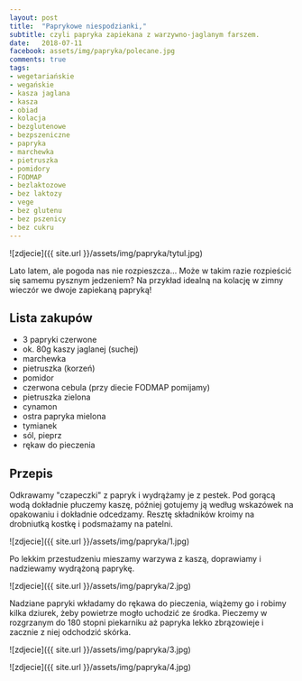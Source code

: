 ```yaml
---
layout: post
title:  "Paprykowe niespodzianki,"
subtitle: czyli papryka zapiekana z warzywno-jaglanym farszem.
date:   2018-07-11
facebook: assets/img/papryka/polecane.jpg
comments: true
tags:
- wegetariańskie
- wegańskie
- kasza jaglana
- kasza
- obiad
- kolacja
- bezglutenowe
- bezpszeniczne
- papryka
- marchewka
- pietruszka
- pomidory
- FODMAP
- bezlaktozowe
- bez laktozy
- vege
- bez glutenu
- bez pszenicy
- bez cukru
---
```


![zdjecie]({{ site.url }}/assets/img/papryka/tytul.jpg)

Lato latem, ale pogoda nas nie rozpieszcza... Może w takim razie rozpieścić się samemu pysznym jedzeniem? Na przykład idealną na kolację w zimny wieczór we dwoje zapiekaną papryką!

## Lista zakupów

* 3 papryki czerwone
* ok. 80g kaszy jaglanej (suchej)
* marchewka
* pietruszka (korzeń)
* pomidor
* czerwona cebula (przy diecie FODMAP pomijamy)
* pietruszka zielona
* cynamon
* ostra papryka mielona
* tymianek
* sól, pieprz
* rękaw do pieczenia

## Przepis

Odkrawamy "czapeczki" z papryk i wydrążamy je z pestek. Pod gorącą wodą dokładnie płuczemy kaszę, później gotujemy ją według wskazówek na opakowaniu i dokładnie odcedzamy. Resztę składników kroimy na drobniutką kostkę i podsmażamy na patelni. 

![zdjecie]({{ site.url }}/assets/img/papryka/1.jpg)


Po lekkim przestudzeniu mieszamy warzywa z kaszą, doprawiamy i nadziewamy wydrążoną paprykę. 

![zdjecie]({{ site.url }}/assets/img/papryka/2.jpg)


Nadziane papryki wkładamy do rękawa do pieczenia, wiążemy go i robimy kilka dziurek, żeby powietrze mogło uchodzić ze środka. Pieczemy w rozgrzanym do 180 stopni piekarniku aż papryka lekko zbrązowieje i zacznie z niej odchodzić skórka.


![zdjecie]({{ site.url }}/assets/img/papryka/3.jpg)

![zdjecie]({{ site.url }}/assets/img/papryka/4.jpg)
